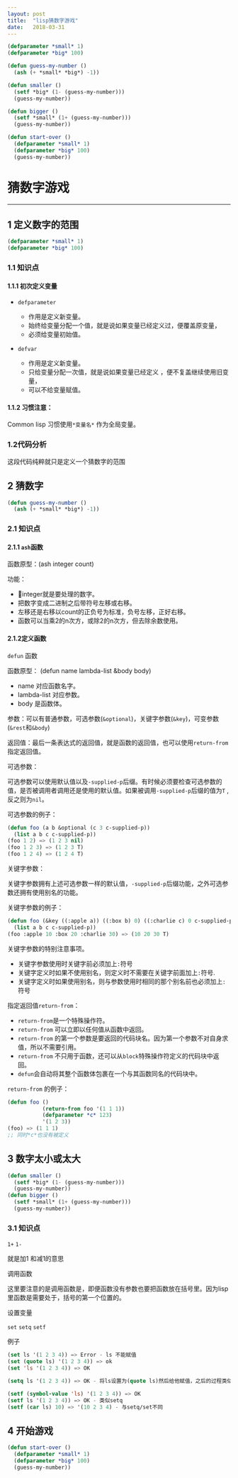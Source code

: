 ```yaml
---
layout: post
title:  "lisp猜数字游戏"
date:   2018-03-31
---
```


```commonlisp
(defparameter *small* 1)
(defparameter *big* 100)

(defun guess-my-number ()
  (ash (+ *small* *big*) -1))

(defun smaller ()
  (setf *big* (1- (guess-my-number)))
  (guess-my-number))

(defun bigger ()
  (setf *small* (1+ (guess-my-number)))
  (guess-my-number))

(defun start-over ()
  (defparameter *small* 1)
  (defparameter *big* 100)
  (guess-my-number))
```

# 猜数字游戏

------

## 1 定义数字的范围

```commonlisp
(defparameter *small* 1)
(defparameter *big* 100)
```

### 1.1 知识点

#### 1.1.1 初次定义变量

- `defparameter` 
  - 作用是定义新变量。
  - 始终给变量分配一个值，就是说如果变量已经定义过，便覆盖原变量，
  - 必须给变量初始值。

- `defvar` 
  - 作用是定义新变量。
  - 只给变量分配一次值，就是说如果变量已经定义 ，便不复盖继续使用旧变量，
  - 可以不给变量赋值。

#### 1.1.2 习惯注意：

Common lisp 习惯使用`*变量名*` 作为全局变量。

### 1.2代码分析

这段代码纯粹就只是定义一个猜数字的范围

## 2 猜数字

```commonlisp
(defun guess-my-number ()
  (ash (+ *small* *big*) -1))
```

### 2.1 知识点

#### 2.1.1 `ash`函数

函数原型：(ash integer count)

功能：

- integer就是要处理的数字。
- 把数字变成二进制之后带符号左移或右移。
- 左移还是右移以count的正负号为标准，负号左移，正好右移。
- 函数可以当乘2的n次方，或除2的n次方，但去除余数使用。

#### 2.1.2定义函数

`defun` 函数

函数原型： (defun name lambda-list &body body)

- name 对应函数名字。
- lambda-list 对应参数。
- body 是函数体。

参数：可以有普通参数，可选参数(`&optional`)，关键字参数(`&key`)，可变参数(`&rest`和`&body`)

返回值：最后一条表达式的返回值，就是函数的返回值，也可以使用`return-from`指定返回值。

可选参数：

可选参数可以使用默认值以及`-supplied-p`后缀。有时候必须要检查可选参数的值，是否被调用者调用还是使用的默认值。如果被调用`-supplied-p`后缀的值为`T` ,反之则为`nil`。

可选参数的例子：

```commonlisp
(defun foo (a b &optional (c 3 c-supplied-p))
  (list a b c c-supplied-p))
(foo 1 2) => (1 2 3 nil)
(foo 1 2 3) => (1 2 3 T)
(foo 1 2 4) => (1 2 4 T)
```

关键字参数：

关键字参数拥有上述可选参数一样的默认值，`-supplied-p`后缀功能，之外可选参数还拥有使用别名的功能。

关键字参数的例子：

```commonlisp
(defun foo (&key ((:apple a)) ((:box b) 0) ((:charlie c) 0 c-supplied-p))
  (list a b c c-supplied-p))
(foo :apple 10 :box 20 :charlie 30) => (10 20 30 T)
```

关键字参数的特别注意事项。

- 关键字参数使用时关键字前必须加上`:`符号
- 关键字定义时如果不使用别名，则定义时不需要在关键字前面加上`:`符号.
- 关键字定义时如果使用别名，则与参数使用时相同的那个别名前也必须加上`:`符号

指定返回值`return-from`：

- `return-from`是一个特殊操作符。
- `return-from` 可以立即以任何值从函数中返回。
- `return-from` 的第一个参数是要返回的代码块名。因为第一个参数不对自身求值，所以不需要引用。
- `return-from` 不只用于函数，还可以从`block`特殊操作符定义的代码块中返回。
- `defun`会自动将其整个函数体包裹在一个与其函数同名的代码块中。

`return-from` 的例子：

```commonlisp
(defun foo ()                                                                                                                                                                         
           (return-from foo '(1 1 1))                                                                                                                                                          
           (defparameter *c* 123)                                                                                                                                                              
           '(1 2 3))  
(foo) => (1 1 1)
;; 同时*c*也没有被定义
```



## 3 数字太小或太大

```commonlisp
(defun smaller ()
  (setf *big* (1- (guess-my-number)))
  (guess-my-number))
(defun bigger ()
  (setf *small* (1+ (guess-my-number)))
  (guess-my-number))
```

### 3.1 知识点

`1+` `1-`

就是加1 和减1的意思

调用函数

这里要注意的是调用函数是，即便函数没有参数也要把函数放在括号里。因为lisp里函数是需要处于，括号的第一个位置的。

设置变量

`set` `setq` `setf`

例子

```commonlisp
(set ls '(1 2 3 4)) => Error - ls 不能赋值
(set (quote ls) '(1 2 3 4)) => ok
(set 'ls '(1 2 3 4)) => OK

(setq ls '(1 2 3 4)) => OK - 将ls设置为(quote ls)然后给他赋值，之后的过程类似set

(setf (symbol-value 'ls) '(1 2 3 4)) => OK
(setf ls '(1 2 3 4)) => OK - 类似setq
(setf (car ls) 10) => '(10 2 3 4) - 与setq/set不同
```



## 4 开始游戏

```commonlisp
(defun start-over ()
  (defparameter *small* 1)
  (defparameter *big* 100)
  (guess-my-number))
```

